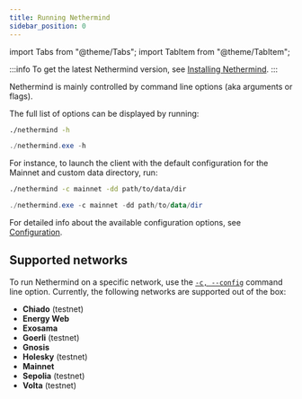 ```yaml
---
title: Running Nethermind
sidebar_position: 0
---
```


import Tabs from "@theme/Tabs";
import TabItem from "@theme/TabItem";

:::info
To get the latest Nethermind version, see [Installing Nethermind](../get-started/installing-nethermind.md).
:::

Nethermind is mainly controlled by command line options (aka arguments or flags).

The full list of options can be displayed by running:

<Tabs groupId="os">
<TabItem value="linux-macos" label="Linux / macOS">

```bash
./nethermind -h
```

</TabItem>
<TabItem value="windows" label="Windows">

```powershell
./nethermind.exe -h
```

</TabItem>
</Tabs>

For instance, to launch the client with the default configuration for the Mainnet and custom data directory, run:

<Tabs groupId="os">
<TabItem value="linux-macos" label="Linux / macOS">

```bash
./nethermind -c mainnet -dd path/to/data/dir
```

</TabItem>
<TabItem value="windows" label="Windows">

```powershell
./nethermind.exe -c mainnet -dd path/to/data/dir
```

</TabItem>
</Tabs>

For detailed info about the available configuration options, see [Configuration](./configuration.md).

## Supported networks

To run Nethermind on a specific network, use the [`-c, --config`](./configuration.md#basic-options) command line option. Currently, the following networks are supported out of the box:

- **Chiado** (testnet)
- **Energy Web**
- **Exosama**
- **Goerli** (testnet)
- **Gnosis** 
- **Holesky** (testnet)
- **Mainnet**
- **Sepolia** (testnet)
- **Volta** (testnet)
